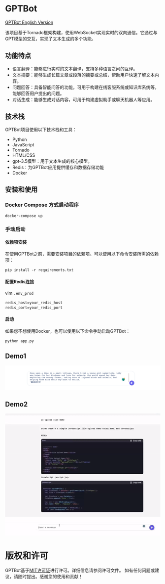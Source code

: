 # GPTBot

[GPTBot English Version](../README.md)


该项目基于Tornado框架构建，使用WebSocket实现实时的双向通信。它通过与GPT模型的交互，实现了文本生成的多个功能。

## 功能特点
- 语言翻译：能够进行实时的文本翻译，支持多种语言之间的互译。
- 文本摘要：能够生成长篇文章或段落的摘要或总结，帮助用户快速了解文本内容。
- 问题回答：具备智能问答的功能，可用于构建在线客服系统或知识库系统等，能够回答用户提出的问题。
- 对话生成：能够生成对话内容，可用于构建虚拟助手或聊天机器人等应用。


## 技术栈
GPTBot项目使用以下技术栈和工具：

- Python
- JavaScript
- Tornado
- HTML/CSS
- gpt-3.5模型：用于文本生成的核心模型。
- Redis：为GPTBot应用提供缓存和数据存储功能
- Docker


## 安装和使用

### Docker Compose 方式启动程序
```
docker-compose up
```

### 手动启动

#### 依赖项安装
在使用GPTBot之前，需要安装项目的依赖项。可以使用以下命令安装所需的依赖项：

```
pip install -r requirements.txt
```

#### 配置Redis连接
vim `.env_prod`
```
redis_host=your_redis_host
redis_port=your_redis_port
```


#### 启动
如果您不想使用Docker，也可以使用以下命令手动启动GPTBot：
```
python app.py
```

## Demo1
![Example Image](../static/images/demo2.png)


## Demo2
![Example Image](../static/images/demo.gif)



# 版权和许可
GPTBot基于[MIT许可证](LICENSE)进行许可。详细信息请参阅许可文件。
如有任何问题或建议，请随时提出。感谢您的使用和贡献！